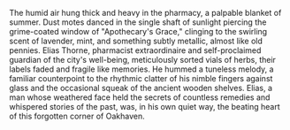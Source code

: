 The humid air hung thick and heavy in the pharmacy, a palpable blanket of summer.  Dust motes danced in the single shaft of sunlight piercing the grime-coated window of "Apothecary's Grace," clinging to the swirling scent of lavender, mint, and something subtly metallic, almost like old pennies.  Elias Thorne, pharmacist extraordinaire and self-proclaimed guardian of the city's well-being, meticulously sorted vials of herbs, their labels faded and fragile like memories.  He hummed a tuneless melody, a familiar counterpoint to the rhythmic clatter of his nimble fingers against glass and the occasional squeak of the ancient wooden shelves.  Elias, a man whose weathered face held the secrets of countless remedies and whispered stories of the past, was, in his own quiet way, the beating heart of this forgotten corner of Oakhaven.
